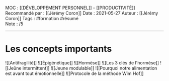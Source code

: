 MOC : [[DÉVELOPPEMENT PERSONNEL]] - [[PRODUCTIVITÉ]]
Recommandé par : [[Jérémy Coron]]
Date : 2021-05-27
Auteur : [[Jérémy Coron]]
Tags : #formation #résumé  
Note : /5
***

# Les concepts importants
![[Antifragilité]]
![[Épigénétique]]
![[Hormèse]] 
![[Les 3 clés de l'hormèse]]
![[Jeûne intermittent]]
![[Jeune modulable]]
![[Pourquoi notre alimentation est avant tout émotionnelle]]
![[Protocole de la méthode Wim Hof]]










